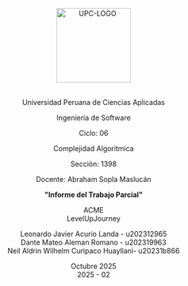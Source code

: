 <div align="center"><img src="https://i.imgur.com/xRB043F.png" alt="UPC-LOGO" width="150"/></div><br>

<div align="center">

Universidad Peruana de Ciencias Aplicadas  

Ingeniería de Software  

Ciclo: 06  

Complejidad Algorítmica

Sección: 1398  

Docente: Abraham Sopla Maslucán

**"Informe del Trabajo Parcial"**  

ACME  
LevelUpJourney  


Leonardo Javier Acurio Landa - u202312965  
Dante Mateo Aleman Romano - u202319963  
Neil Aldrin Wilhelm Curipaco Huayllani- u20231b866  

Octubre 2025  
2025 - 02  

</div>

